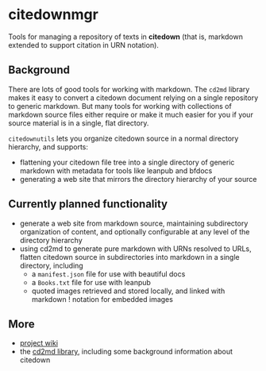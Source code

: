 # citedownmgr 

Tools for managing a repository of texts in **citedown** (that is, markdown extended to support citation in URN notation).

## Background ##


There are lots of good tools for working with markdown. The `cd2md` library makes it easy to convert a citedown document relying on a single repository to generic markdown.  But many tools for working with collections of markdown source files either require or make it much easier for you if your source material is in a single, flat directory.

`citedownutils` lets you organize citedown source in a normal directory hierarchy, and supports:

- flattening your citedown file tree into a single directory of generic markdown with metadata for tools like leanpub and bfdocs
- generating a web site that mirrors the directory hierarchy of your source


## Currently planned functionality

- generate a web site from markdown source, maintaining subdirectory organization of content, and optionally configurable at any level of the directory hierarchy
- using cd2md to generate pure markdown with URNs resolved to URLs, flatten citedown source in subdirectories into markdown in a single directory, including
    - a `manifest.json` file for use with beautiful docs
    - a `Books.txt` file for use with leanpub
    - quoted images retrieved and stored locally, and linked with markdown ! notation for embedded images


## More ##

- [project wiki][wiki]
- the [cd2md library][cd2md], including some background information about citedown



[cd2md]: https://github.com/neelsmith/cd2md

[wiki]: https://github.com/cite-architecture/citedownutils/wiki
